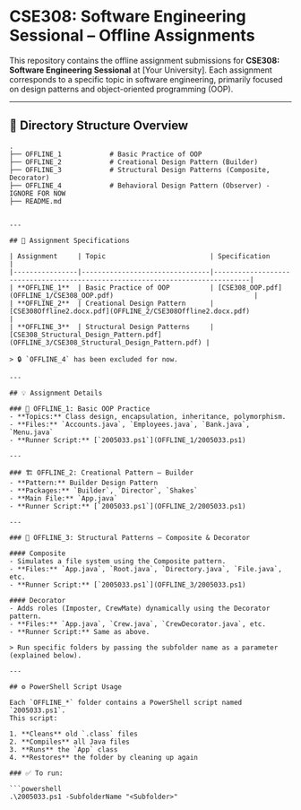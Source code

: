 # CSE308: Software Engineering Sessional – Offline Assignments

This repository contains the offline assignment submissions for **CSE308: Software Engineering Sessional** at [Your University]. Each assignment corresponds to a specific topic in software engineering, primarily focused on design patterns and object-oriented programming (OOP).

---

## 📁 Directory Structure Overview

```plaintext
.
├── OFFLINE_1            # Basic Practice of OOP
├── OFFLINE_2            # Creational Design Pattern (Builder)
├── OFFLINE_3            # Structural Design Patterns (Composite, Decorator)
├── OFFLINE_4            # Behavioral Design Pattern (Observer) - IGNORE FOR NOW
├── README.md


---

## 📘 Assignment Specifications

| Assignment     | Topic                          | Specification                                                                 |
|----------------|--------------------------------|-------------------------------------------------------------------------------|
| **OFFLINE_1**  | Basic Practice of OOP          | [CSE308_OOP.pdf](OFFLINE_1/CSE308_OOP.pdf)                                   |
| **OFFLINE_2**  | Creational Design Pattern      | [CSE308Offline2.docx.pdf](OFFLINE_2/CSE308Offline2.docx.pdf)                 |
| **OFFLINE_3**  | Structural Design Patterns     | [CSE308_Structural_Design_Pattern.pdf](OFFLINE_3/CSE308_Structural_Design_Pattern.pdf) |

> 🔒 `OFFLINE_4` has been excluded for now.

---

## 💡 Assignment Details

### 🧮 OFFLINE_1: Basic OOP Practice
- **Topics:** Class design, encapsulation, inheritance, polymorphism.
- **Files:** `Accounts.java`, `Employees.java`, `Bank.java`, `Menu.java`
- **Runner Script:** [`2005033.ps1`](OFFLINE_1/2005033.ps1)

---

### 🏗️ OFFLINE_2: Creational Pattern – Builder
- **Pattern:** Builder Design Pattern
- **Packages:** `Builder`, `Director`, `Shakes`
- **Main File:** `App.java`
- **Runner Script:** [`2005033.ps1`](OFFLINE_2/2005033.ps1)

---

### 🧱 OFFLINE_3: Structural Patterns – Composite & Decorator

#### Composite
- Simulates a file system using the Composite pattern.
- **Files:** `App.java`, `Root.java`, `Directory.java`, `File.java`, etc.
- **Runner Script:** [`2005033.ps1`](OFFLINE_3/2005033.ps1)

#### Decorator
- Adds roles (Imposter, CrewMate) dynamically using the Decorator pattern.
- **Files:** `App.java`, `Crew.java`, `CrewDecorator.java`, etc.
- **Runner Script:** Same as above.

> Run specific folders by passing the subfolder name as a parameter (explained below).

---

## ⚙️ PowerShell Script Usage

Each `OFFLINE_*` folder contains a PowerShell script named `2005033.ps1`.  
This script:

1. **Cleans** old `.class` files
2. **Compiles** all Java files
3. **Runs** the `App` class
4. **Restores** the folder by cleaning up again

### ✅ To run:

```powershell
.\2005033.ps1 -SubfolderName "<Subfolder>"
